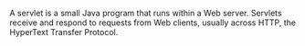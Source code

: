 
A servlet is a small Java program that runs within a Web server. Servlets receive and respond to requests from Web clients, usually across HTTP, the HyperText Transfer Protocol.
